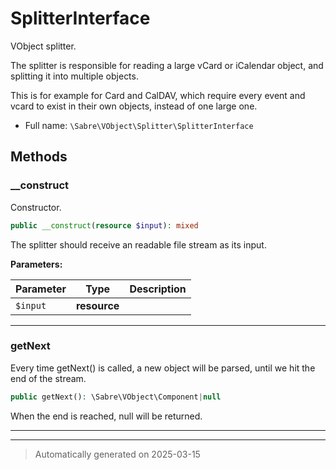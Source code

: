 
# SplitterInterface

VObject splitter.

The splitter is responsible for reading a large vCard or iCalendar object,
and splitting it into multiple objects.

This is for example for Card and CalDAV, which require every event and vcard
to exist in their own objects, instead of one large one.

* Full name: `\Sabre\VObject\Splitter\SplitterInterface`



## Methods


### __construct

Constructor.

```php
public __construct(resource $input): mixed
```

The splitter should receive an readable file stream as its input.






**Parameters:**

| Parameter | Type | Description |
|-----------|------|-------------|
| `$input` | **resource** |  |





***

### getNext

Every time getNext() is called, a new object will be parsed, until we
hit the end of the stream.

```php
public getNext(): \Sabre\VObject\Component|null
```

When the end is reached, null will be returned.










***


***
> Automatically generated on 2025-03-15
